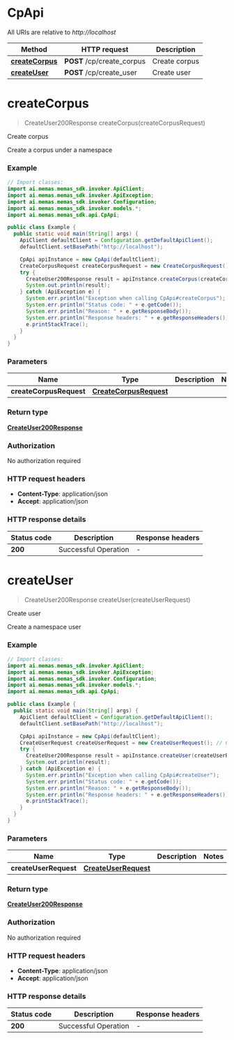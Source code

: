 # CpApi

All URIs are relative to *http://localhost*

| Method | HTTP request | Description |
|------------- | ------------- | -------------|
| [**createCorpus**](CpApi.md#createCorpus) | **POST** /cp/create_corpus | Create corpus |
| [**createUser**](CpApi.md#createUser) | **POST** /cp/create_user | Create user |


<a id="createCorpus"></a>
# **createCorpus**
> CreateUser200Response createCorpus(createCorpusRequest)

Create corpus

Create a corpus under a namespace

### Example
```java
// Import classes:
import ai.memas.memas_sdk.invoker.ApiClient;
import ai.memas.memas_sdk.invoker.ApiException;
import ai.memas.memas_sdk.invoker.Configuration;
import ai.memas.memas_sdk.invoker.models.*;
import ai.memas.memas_sdk.api.CpApi;

public class Example {
  public static void main(String[] args) {
    ApiClient defaultClient = Configuration.getDefaultApiClient();
    defaultClient.setBasePath("http://localhost");

    CpApi apiInstance = new CpApi(defaultClient);
    CreateCorpusRequest createCorpusRequest = new CreateCorpusRequest(); // CreateCorpusRequest | 
    try {
      CreateUser200Response result = apiInstance.createCorpus(createCorpusRequest);
      System.out.println(result);
    } catch (ApiException e) {
      System.err.println("Exception when calling CpApi#createCorpus");
      System.err.println("Status code: " + e.getCode());
      System.err.println("Reason: " + e.getResponseBody());
      System.err.println("Response headers: " + e.getResponseHeaders());
      e.printStackTrace();
    }
  }
}
```

### Parameters

| Name | Type | Description  | Notes |
|------------- | ------------- | ------------- | -------------|
| **createCorpusRequest** | [**CreateCorpusRequest**](CreateCorpusRequest.md)|  | |

### Return type

[**CreateUser200Response**](CreateUser200Response.md)

### Authorization

No authorization required

### HTTP request headers

 - **Content-Type**: application/json
 - **Accept**: application/json

### HTTP response details
| Status code | Description | Response headers |
|-------------|-------------|------------------|
| **200** | Successful Operation |  -  |

<a id="createUser"></a>
# **createUser**
> CreateUser200Response createUser(createUserRequest)

Create user

Create a namespace user

### Example
```java
// Import classes:
import ai.memas.memas_sdk.invoker.ApiClient;
import ai.memas.memas_sdk.invoker.ApiException;
import ai.memas.memas_sdk.invoker.Configuration;
import ai.memas.memas_sdk.invoker.models.*;
import ai.memas.memas_sdk.api.CpApi;

public class Example {
  public static void main(String[] args) {
    ApiClient defaultClient = Configuration.getDefaultApiClient();
    defaultClient.setBasePath("http://localhost");

    CpApi apiInstance = new CpApi(defaultClient);
    CreateUserRequest createUserRequest = new CreateUserRequest(); // CreateUserRequest | 
    try {
      CreateUser200Response result = apiInstance.createUser(createUserRequest);
      System.out.println(result);
    } catch (ApiException e) {
      System.err.println("Exception when calling CpApi#createUser");
      System.err.println("Status code: " + e.getCode());
      System.err.println("Reason: " + e.getResponseBody());
      System.err.println("Response headers: " + e.getResponseHeaders());
      e.printStackTrace();
    }
  }
}
```

### Parameters

| Name | Type | Description  | Notes |
|------------- | ------------- | ------------- | -------------|
| **createUserRequest** | [**CreateUserRequest**](CreateUserRequest.md)|  | |

### Return type

[**CreateUser200Response**](CreateUser200Response.md)

### Authorization

No authorization required

### HTTP request headers

 - **Content-Type**: application/json
 - **Accept**: application/json

### HTTP response details
| Status code | Description | Response headers |
|-------------|-------------|------------------|
| **200** | Successful Operation |  -  |

